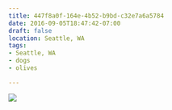 ```yaml
---
title: 447f8a0f-164e-4b52-b9bd-c32e7a6a5784
date: 2016-09-05T18:47:42-07:00
draft: false
location: Seattle, WA
tags:
- Seattle, WA
- dogs
- olives

---
```



![](https://d17enza3bfujl8.cloudfront.net/20160815_01_04.jpg)


